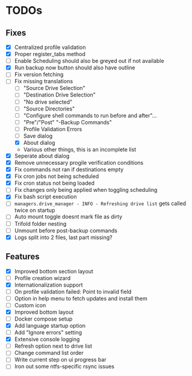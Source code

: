 # TODOs

## Fixes
- [x] Centralized profile validation
- [x] Proper register_tabs method
- [ ] Enable Scheduling should also be greyed out if not available
- [x] Run backup now button should also have outline
- [ ] Fix version fetching
- [ ] Fix missing translations
    - [ ] "Source Drive Selection"
    - [ ] "Destination Drive Selection"
    - [ ] "No drive selected"
    - [ ] "Source Directories"
    - [ ] "Configure shell commands to run before and after"...
    - [ ] "Pre"/"Post" "-Backup Commands"
    - [ ] Profile Validation Errors
    - [ ] Save dialog
    - [x] About dialog
    - Various other things, this is an incomplete list
- [x] Seperate about dialog
- [x] Remove unnecessary progile verification conditions
- [x] Fix commands not ran if destinations empty
- [x] Fix cron jobs not being scheduled
- [x] Fix cron status not being loaded
- [ ] Fix changes only being applied when toggling scheduling
- [x] Fix bash script execution
- [ ] `managers.drive_manager - INFO - Refreshing drive list` gets called twice on startup
- [ ] Auto mount toggle doesnt mark file as dirty
- [ ] Trifold folder nesting
- [ ] Unmount before post-backup commands
- [x] Logs split into 2 files, last part missing?

## Features
- [x] Improved bottom section layout
- [ ] Profile creation wizard
- [x] Internationalization support
- [ ] On profile validation failed: Point to invalid field
- [ ] Option in help menu to fetch updates and install them
- [ ] Custom icon
- [x] Improved bottom layout
- [ ] Docker compose setup
- [x] Add language startup option
- [ ] Add "Ignore errors" setting
- [x] Extensive console logging
- [ ] Refresh option next to drive list
- [ ] Change command list order
- [ ] Write current step on ui progress bar
- [ ] Iron out some ntfs-specific rsync issues